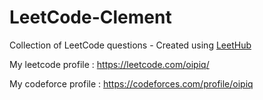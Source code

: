 # LeetCode-Clement
Collection of LeetCode questions - Created using [LeetHub](https://github.com/QasimWani/LeetHub)

My leetcode profile : https://leetcode.com/oipiq/

My codeforce profile : https://codeforces.com/profile/oipiq
